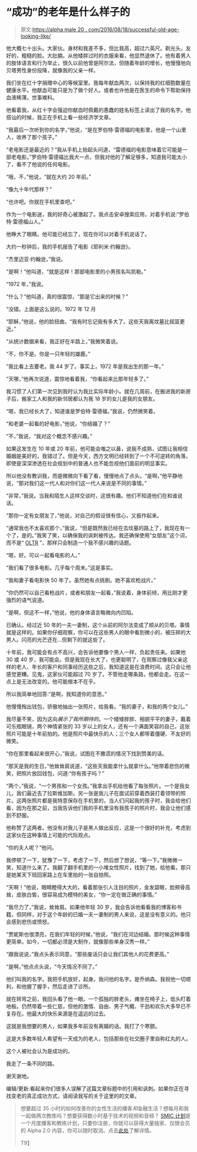 # “成功”的老年是什么样子的

> 原文:[https://alpha male 20 . com/2016/08/18/successful-old-age-looking-like/](https://alphamale20.com/2016/08/18/successful-old-age-looks-like/)

他大概七十出头。大家伙。身材和我差不多，但比我高，超过六英尺。剃光头。友好的，粗糙的脸。大肚腩。从他矮胖过时的衣服来看，他显然退休了。他有着男人的肢体语言和行为举止，很久以前他曾是阿尔法，但随着年龄的增长，他慢慢地向贝塔男性身份投降，就像我的父亲一样。

我们坐在红十字捐赠中心的等候室里。我每年献血两次，以保持我的红细胞数量在健康水平。他献血可能只是为了做个好人。或者也许他是在医生的命令下帮助保持血液稀薄。世事难料。

他看着我，从红十字会强迫你献血时佩戴的愚蠢的姓名标签上读出了我的名字。他搭讪的时候，我正在手机上看一些经济学文章。

“我最后一次听到你的名字，”他说，“是在罗伯特·雷德福的电影里，他是一个山里人，收养了那个孩子。”

“老电影还是最近的？”我从手机上抬起头问道，“雷德福的电影意味着它可能是一部老电影。”罗伯特·雷德福比我大一点，但我对他的了解足够多，知道我可能太小了，看不了他说的任何电影。

“哦，不，”他说，“就在大约 20 年前。”

“像九十年代那样？”

“也许吧。你就在手机里查吧。”

作为一个电影迷，我的好奇心被激起了。我点击安卓搜索应用，对着手机说:“罗伯特·雷德福山人。”

他睁大了眼睛。他可能已经忘了，现在你可以对着手机说话了。

大约一秒钟后，我的手机报告了电影《耶利米·约翰逊》。

“杰里迈亚·约翰逊，”我说。

“是啊！”他叫道，“就是这样！那部电影里的小男孩名叫凯勒。”

“1972 年，”我说。

“什么？”他叫道，真的很震惊，“那是它出来的时候？”

“没错。上面是这么说的。1972 年 12 月

“耶稣，”他说，他的脸扭曲，“我有时忘记我有多大了。这些天我离坟墓比摇篮更近。”

“从统计数据来看，我正好在半路上，”我微笑着说。

“不，你不是。你是一只年轻的雄鹿。”

“我比看上去要老。我 44 岁了。事实上，1972 年是我出生的那一年。”

“天哪，”他再次说道，震惊地看着我，“你看起来比那年轻多了。”

我习惯了人们第一次见到我时认为我比实际年龄小。就在几周前，在搬进我的新房子后，搬家工人和我的新邻居都认为我 18 岁的女儿是我的女朋友。

“嗯，我已经长大了，知道谁是罗伯特·雷德福，”我说，仍然微笑着。

“和老婆一起看的好电影，”他说，“你结婚了？”

“不，”我说，“我对这个概念不感兴趣。”

如果这发生在 10 年或 20 年前，他可能会嗤之以鼻，说我不成熟，试图让我相信婚姻是美好的，我错过了。但是今天，西方文明已经转到了一个不可逆转的角落，即使是深深渗透在社会规划中的普通人也不能忽视他们面前的明显事实。

所以他没有教训我，而是微微向下看了看，慢慢地点了点头。“是啊，”他平静地说，“那对我们这一代人和对你们这一代人来说是不同的事情。”

“非常，”我说。当我和陌生人这样交谈时，这很有趣。他们不知道他们在和谁说话。

“那你一定有女朋友了，”他说，对自己的假设很有信心，又振作起来。

“通常我也不太喜欢那个，”我说，“但是既然我已经在去坟墓的路上了，我现在有一个了，是的。”我笑了笑，以确保我的讽刺被传达。我还确保使用“女朋友”这个词，而不是“ [OLTR](https://blackdragonblog.com/glossary/#OLTR) ”，那样只会制造一个我不感兴趣的话题。

“嗯，好。可以一起看电影的人。”

“我们看了很多电影。几乎每个周末。”这是事实。

“我和妻子看电影快 50 年了。虽然她有点挑剔。她不喜欢枪战片。”

“你仍然可以自己看枪战片，或者和朋友一起看，”我说着，身体前倾，用比刚才更强烈的语气说道。

“是啊，但这不一样，”他说，他的身体语言略微向内凹陷。

已确认。经过近 50 年的一夫一妻制，这个从前的阿尔法变成了顺从的贝塔。事情就是这样的。如果你仔细观察，你可以在这些男人的眼中看到微小的，被压碎的大男人。闪亮的光芒还在...但剩下的就这些了。

十年前，我可能会有点不高兴，会告诉他要像个男人一样，负起责任来。如果他 30 或 40 岁，我可能会。但是我现在长大了，也更聪明了，在观察过像我父亲这样的老人、年长的客户和同事经历这些之后，我知道这是在浪费时间。这只会让他感觉更糟。见鬼，这家伙可能超过 70 岁了。不管他走哪条路，他都会走。在这一点上是无法改变的。他可能根本不在乎。

所以我简单地回答:“是啊，我知道你的意思。”

他慢慢掏出钱包，骄傲地抽出一张照片，给我看。“我的妻子，和我的两个女儿。”

我尽量不笑，因为这向*展示了我所期待的*。一个矮矮胖胖、相貌平平的妻子，戴着可乐瓶眼镜，两个神情紧张的 33 岁以上的女人，还有一个满面笑容的自己，这张照片可能是十年前拍的。他是照片中最快乐的人；三个女人都带着僵硬、不友好的微笑。

“你在那里看起来很开心，”我说，试图在不撒谎的情况下找到赞美的话。

“那天是我的生日，”他耸耸肩说道，“这些天我能拿什么就拿什么。”他带着悲伤的微笑，把照片放回钱包，问道:“你有孩子吗？”

“两个，”我说，“一个男孩和一个女孩。”我拿出手机给他看了每张照片。一个是我女儿，我们最近去了拉斯维加斯。另一张是我儿子在面试前穿着西装打着领带的照片。这两张照片都是我特意保存在手机里的，当人们问起我的孩子时，我会给他们看，因为在那之前，当我告诉他们我的手机里没有我孩子的照片时，我会让他们感到不舒服。

他称赞了这两者。他没有对我儿子是黑人做出反应，这是一个很好的补充，考虑到这家伙在这种事情上可能的代际观点。

“你的夫人呢？”他问。

我停顿了一下，犹豫了一下，考虑了一下，然后想了想说，“等一下。”我微微一笑，知道什么来了。我翻了翻手机里的一小堆女性照片，找到了她，给他看。那只是她某天下班回家路上在车里拍的一张自拍照。

“天啊！”他说，眼睛瞪得大大的，看着那张引人注目的照片，金发碧眼，脸颊骨高耸，皮肤白皙，很容易成为模特的美女，“你一定在做正确的事情。”

“我尽力了，”我说，耸耸肩。如果他年轻 30 岁，我会告诉他看看我的博客和书籍，但同样，对于这个年龄的已婚一夫一妻制的男人来说，这是没有意义的。他只会感到悲伤或愤怒。

“贾妮斯也很漂亮，在我们年轻的时候，”他说，“我们在河边结婚。那时候这种事情更简单。如今，一切都必须是大制作，就像那些单身汉秀一样。”

“跟我说说，”我点头表示同意，“那些废话只会让我们其他人的花费更高。”

“是啊，”他点点头说，“今天情况不同了。”

他们叫我的名字。我把手机放好，起身。我问他的名字。是乔纳森。我祝他一切顺利，和他握了握手，然后走进了诊所。

就在转弯之前，我回头看了他一眼。一个孤独的胖老头，瘫坐在椅子上，低头盯着地板。仍然带着一些仁慈，但他的激情、自由、男子气概、干劲和欢乐大多早已不复存在。他最大的快乐来源是在遥远的过去。

这就是我想要的男人，如果我多年前没有离婚的话。我打了个寒颤。

这是大多数年轻人希望有一天成为的老人，包括那些在社交圈子里自称红丸的人。

这个人被社会认为是成功的。

我走了一条不同的路。

谢天谢地。

编辑/更新:看起来你们很多人误解了这篇文章标题中的引用和讽刺。如果你正在寻找变老的真正成功方式，请阅读我写的关于这里的的文章。

> 想要超过 35 小时的如何改善你的女性生活的播客*和*金融生活？想每月和我一起做两次教练吗？想要获得数小时基于技术的视频和音频？ [SMIC 计划](https://alphamale20.kartra.com/page/vIL17)是一个月度播客和教练计划，只要你注册，你就可以获得大量独家、仅限会员的 Alpha 2.0 内容，你可以随时取消。点击[此处](https://alphamale20.kartra.com/page/vIL17)了解详情。
> 
> T9】